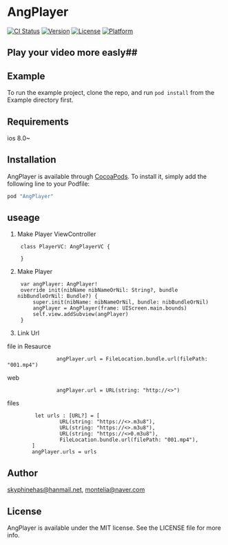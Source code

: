 # AngPlayer

[![CI Status](http://img.shields.io/travis/skyphinehas@hanmail.net/AngPlayer.svg?style=flat)](https://travis-ci.org/skyphinehas@hanmail.net/AngPlayer)
[![Version](https://img.shields.io/cocoapods/v/AngPlayer.svg?style=flat)](http://cocoapods.org/pods/AngPlayer)
[![License](https://img.shields.io/cocoapods/l/AngPlayer.svg?style=flat)](http://cocoapods.org/pods/AngPlayer)
[![Platform](https://img.shields.io/cocoapods/p/AngPlayer.svg?style=flat)](http://cocoapods.org/pods/AngPlayer)

##  Play your video more easly##



## Example

To run the example project, clone the repo, and run `pod install` from the Example directory first.

## Requirements
ios 8.0~
## Installation

AngPlayer is available through [CocoaPods](http://cocoapods.org). To install
it, simply add the following line to your Podfile:

```ruby
pod "AngPlayer"
```

## useage

1. Make Player ViewController

		class PlayerVC: AngPlayerVC {
	
		}

2. Make Player

		var angPlayer: AngPlayer!
		override init(nibName nibNameOrNil: String?, bundle nibBundleOrNil: Bundle?) {
        	super.init(nibName: nibNameOrNil, bundle: nibBundleOrNil)
        	angPlayer = AngPlayer(frame: UIScreen.main.bounds)
        	self.view.addSubview(angPlayer)
 		}
3. Link Url 
 
 
 file in Resaurce 
        			
                    angPlayer.url = FileLocation.bundle.url(filePath: "001.mp4")
         
  web 
    		     	
                    angPlayer.url = URL(string: "http://<>")
         
  files
        	 
             let urls : [URL?] = [
                     URL(string: "https://<>.m3u8"),
                     URL(string: "https://<>.m3u8"),
                     URL(string: "https://<>0.m3u8"),
                     FileLocation.bundle.url(filePath: "001.mp4"),
         	]
         	angPlayer.urls = urls


## Author

skyphinehas@hanmail.net, montelia@naver.com

## License

AngPlayer is available under the MIT license. See the LICENSE file for more info.
